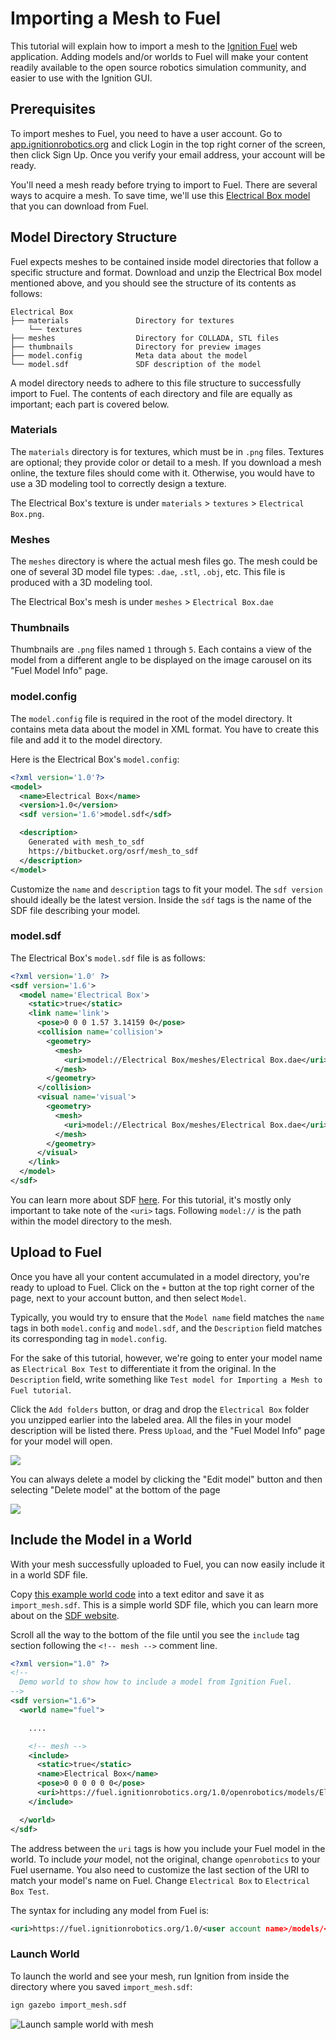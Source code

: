 # Importing a Mesh to Fuel

This tutorial will explain how to import a mesh to the [Ignition Fuel](app.ignitionrobotics.org) web application.
Adding models and/or worlds to Fuel will make your content readily available to the open source robotics simulation community, and easier to use with the Ignition GUI.

<!-- does the above sentence answer the question "Why would someone want to know how to do this" ? -->

## Prerequisites

To import meshes to Fuel, you need to have a user account.
Go to [app.ignitionrobotics.org](app.ignitionrobotics.org) and click Login in the top right corner of the screen, then click Sign Up.
Once you verify your email address, your account will be ready.

You'll need a mesh ready before trying to import to Fuel.
There are several ways to acquire a mesh. <!--point cloud to mesh tutorial, cad to mesh tutorial-->
To save time, we'll use this [Electrical Box model](https://app.ignitionrobotics.org/openrobotics/fuel/models/Electrical%20Box) that you can download from Fuel.

## Model Directory Structure

<!-- this section probably belongs in a separate guide, not in ign-gazebo tutorials. only Fuel-specific addition is the thumbnails folder -->

Fuel expects meshes to be contained inside model directories that follow a specific structure and format.
Download and unzip the Electrical Box model mentioned above, and you should see the structure of its contents as follows:

```
Electrical Box
├── materials               Directory for textures
    └── textures
├── meshes                  Directory for COLLADA, STL files
├── thumbnails              Directory for preview images
├── model.config            Meta data about the model
└── model.sdf               SDF description of the model
```

A model directory needs to adhere to this file structure to successfully import to Fuel.
The contents of each directory and file are equally as important; each part is covered below.

### Materials

The `materials` directory is for textures, which must be in `.png` files.
Textures are optional; they provide color or detail to a mesh.
If you download a mesh online, the texture files should come with it.
Otherwise, you would have to use a 3D modeling tool to correctly design a texture.

The Electrical Box's texture is under `materials` > `textures` > `Electrical Box.png`.

### Meshes

The `meshes` directory is where the actual mesh files go.
The mesh could be one of several 3D model file types: `.dae`, `.stl`, `.obj`, etc.
This file is produced with a 3D modeling tool.

The Electrical Box's mesh is under `meshes` > `Electrical Box.dae`

### Thumbnails

Thumbnails are `.png` files named `1` through `5`.
Each contains a view of the model from a different angle to be displayed on the image carousel on its "Fuel Model Info" page.

### model.config

The `model.config` file is required in the root of the model directory.
It contains meta data about the model in XML format.
You have to create this file and add it to the model directory.

Here is the Electrical Box's `model.config`:

```xml
<?xml version='1.0'?>
<model>
  <name>Electrical Box</name>
  <version>1.0</version>
  <sdf version='1.6'>model.sdf</sdf>

  <description>
    Generated with mesh_to_sdf
    https://bitbucket.org/osrf/mesh_to_sdf
  </description>
</model>
```

Customize the `name` and `description` tags to fit your model.
The `sdf version` should ideally be the latest version.
Inside the `sdf` tags is the name of the SDF file describing your model.

### model.sdf

The Electrical Box's `model.sdf` file is as follows:

```xml
<?xml version='1.0' ?>
<sdf version='1.6'>
  <model name='Electrical Box'>
    <static>true</static>
    <link name='link'>
      <pose>0 0 0 1.57 3.14159 0</pose>
      <collision name='collision'>
        <geometry>
          <mesh>
            <uri>model://Electrical Box/meshes/Electrical Box.dae</uri>
          </mesh>
        </geometry>
      </collision>
      <visual name='visual'>
        <geometry>
          <mesh>
            <uri>model://Electrical Box/meshes/Electrical Box.dae</uri>
          </mesh>
        </geometry>
      </visual>
    </link>
  </model>
</sdf>
```

You can learn more about SDF [here](http://sdformat.org/).
For this tutorial, it's mostly only important to take note of the `<uri>` tags.
Following `model://` is the path within the model directory to the mesh.

## Upload to Fuel

Once you have all your content accumulated in a model directory, you're ready to upload to Fuel.
Click on the `+` button at the top right corner of the page, next to your account button, and then select `Model`.

Typically, you would try to ensure that the `Model name` field matches the `name` tags in both `model.config` and `model.sdf`, and the `Description` field matches its corresponding tag in `model.config`.

For the sake of this tutorial, however, we're going to enter your model name as `Electrical Box Test` to differentiate it from the original. In the `Description` field, write something like `Test model for Importing a Mesh to Fuel tutorial`.

Click the `Add folders` button, or drag and drop the `Electrical Box` folder you unzipped earlier into the labeled area.
All the files in your model description will be listed there.
Press `Upload`, and the "Fuel Model Info" page for your model will open.

![](files/mesh_to_fuel/model_info.png)

You can always delete a model by clicking the "Edit model" button and then selecting "Delete model" at the bottom of the page

![](files/mesh_to_fuel/delete.png)

## Include the Model in a World

With your mesh successfully uploaded to Fuel, you can now easily include it in a world SDF file.

Copy [this example world code]() into a text editor and save it as `import_mesh.sdf`. <!--link to raw import_mesh.sdf on bitbucket-->
This is a simple world SDF file, which you can learn more about on the [SDF website](http://sdformat.org/).

Scroll all the way to the bottom of the file until you see the `include` tag section following the `<!-- mesh -->` comment line.

```xml
<?xml version="1.0" ?>
<!--
  Demo world to show how to include a model from Ignition Fuel.
-->
<sdf version="1.6">
  <world name="fuel">

    ....

    <!-- mesh -->
    <include>
      <static>true</static>
      <name>Electrical Box</name>
      <pose>0 0 0 0 0 0</pose>
      <uri>https://fuel.ignitionrobotics.org/1.0/openrobotics/models/Electrical Box</uri>
    </include>

  </world>
</sdf>
```

The address between the `uri` tags is how you include your Fuel model in the world.
To include *your* model, not the original, change `openrobotics` to your Fuel username.
You also need to customize the last section of the URI to match your model's name on Fuel.
Change `Electrical Box` to `Electrical Box Test`.

The syntax for including any model from Fuel is:

```xml
<uri>https://fuel.ignitionrobotics.org/1.0/<user account name>/models/<model name></uri>
```

### Launch World

To launch the world and see your mesh, run Ignition from inside the directory where you saved `import_mesh.sdf`:

```bash
ign gazebo import_mesh.sdf
```

![Launch sample world with mesh](files/mesh_to_fuel/launch_world.png)
